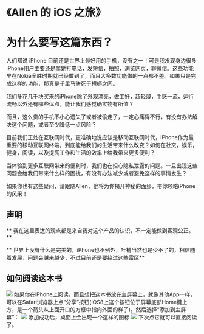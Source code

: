 《Allen 的 iOS 之旅》
=======

# 为什么要写这篇东西？
人们都说 iPhone 目前还是世界上最好用的手机，没有之一！可是我发现身边很多iPhone用户主要还是拿她打电话，发短信，拍照，浏览网页，聊微信。这些功能早在Nokia全胜时期就已经做到了，而且大多数功能做的一点都不差。如果只是完成这样的功能，那真是千里马骈死于槽枥之间。

我们多花几千块买来的iPhone除了外观漂亮，做工好，超轻薄，手感一流，运行流畅以外还有哪些优点，能让我们感觉确实物有所值？

而且，这么贵的手机不小心遗失了或者被偷走了，一定心痛得不行，有没有办法解决这个问题，或者至少降低一点风险？

目前我们正处在互联网时代，更准确地说应该是移动互联网时代，iPhone作为最重要的移动互联网终端，到底能给我们的生活带来什么改变？如何在社交，娱乐，健身，阅读，以及提高工作和生活的效率上给我带来更多便利？

当体验到更多互联网带来的便利时，我们也在担心隐私泄露的问题。一旦出现这些问题会给我们带来什么样的困扰，有没有办法减少或者避免这样的事情发生？

如果你也有这些疑问，请跟随Allen，他将为你揭开神秘的面纱，带你领略iPhone的风采！

## 声明
\*\* 我在这里表达的观点都是来自我对这个产品的认识，不一定能做到客观公正。\*\*

\*\* 世界上没有什么是完美的，iPhone也不例外，吐槽当然也是少不了的，相信随着发展，问题会越来越少，不过目前还是要绕过这些雷区\*\*
## 如何阅读这本书
![][image-1]
如果你在iPhone上阅读，而且想把这本书放在主屏幕上，就像其他App一样，可以在Safari浏览器上点“分享”按钮(iOS8上这个按钮位于屏幕底部Home键上方，是一个箭头从上面开口的方框中指向外面的样子)。然后选择“添加到主屏幕”：
![][image-2]
添加成功后，桌面上会出现一个这样的图标
![][image-3]
下次点它就可以直接阅读了。


[image-1]:	README/Book.PNG
[image-2]:	README/AddToHome.PNG
[image-3]:	README/Icon.PNG
